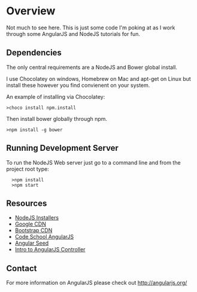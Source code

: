 Overview
========

Not much to see here. This is just some code I'm poking at as I work through some AngularJS and NodeJS tutorials for fun.

Dependencies
------------

The only central requirements are a NodeJS and Bower global install.

I use Chocolatey on windows, Homebrew on Mac and apt-get on Linux but install these however you find convienent on your system.

An example of installing via Chocolatey:

```
>choco install npm.install
```

Then install bower globally through npm.

```
>npm install -g bower
```

Running Development Server
--------------------------

To run the NodeJS Web server just go to a command line and from the project root type:

```
  >npm install
  >npm start
```

Resources
---------

-	[NodeJS Installers](https://nodejs.org/download/)
-	[Google CDN](https://developers.google.com/speed/libraries/)
-	[Bootstrap CDN](http://getbootstrap.com/getting-started/)
-	[Code School AngularJS](http://campus.codeschool.com/courses/shaping-up-with-angular-js)
- [Angular Seed](https://github.com/angular/angular-seed)
- [Intro to AngularJS Controller](http://g00glen00b.be/introduction-angularjs-controller/)

Contact
-------

For more information on AngularJS please check out http://angularjs.org/

[git]: http://git-scm.com/
[bower]: http://bower.io
[npm]: https://www.npmjs.org/
[node]: http://nodejs.org
[protractor]: https://github.com/angular/protractor
[jasmine]: http://jasmine.github.io
[karma]: http://karma-runner.github.io
[travis]: https://travis-ci.org/
[http-server]: https://github.com/nodeapps/http-server
